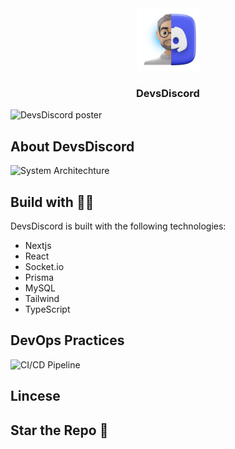 <div style="text-align: center;">
    <img src="public/DevsDiscordlogo.png" alt="Golang Logo" width="100" />
</div>

<h3 align="center">DevsDiscord</h3>

![DevsDiscord poster]()

## About DevsDiscord

![System Architechture]()

## Build with 💪🏼

DevsDiscord is built with the following technologies:

- Nextjs
- React
- Socket.io
- Prisma
- MySQL
- Tailwind
- TypeScript

## DevOps Practices

![CI/CD Pipeline]()

## Lincese

## Star the Repo 🤩
